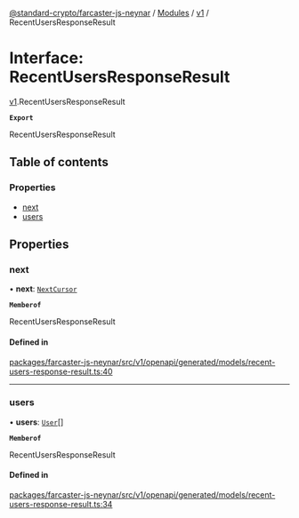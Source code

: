 [@standard-crypto/farcaster-js-neynar](../README.md) / [Modules](../modules.md) / [v1](../modules/v1.md) / RecentUsersResponseResult

# Interface: RecentUsersResponseResult

[v1](../modules/v1.md).RecentUsersResponseResult

**`Export`**

RecentUsersResponseResult

## Table of contents

### Properties

- [next](v1.RecentUsersResponseResult.md#next)
- [users](v1.RecentUsersResponseResult.md#users)

## Properties

### next

• **next**: [`NextCursor`](v1.NextCursor.md)

**`Memberof`**

RecentUsersResponseResult

#### Defined in

[packages/farcaster-js-neynar/src/v1/openapi/generated/models/recent-users-response-result.ts:40](https://github.com/standard-crypto/farcaster-js/blob/main/packages/farcaster-js-neynar/src/v1/openapi/generated/models/recent-users-response-result.ts#L40)

___

### users

• **users**: [`User`](v1.User.md)[]

**`Memberof`**

RecentUsersResponseResult

#### Defined in

[packages/farcaster-js-neynar/src/v1/openapi/generated/models/recent-users-response-result.ts:34](https://github.com/standard-crypto/farcaster-js/blob/main/packages/farcaster-js-neynar/src/v1/openapi/generated/models/recent-users-response-result.ts#L34)
